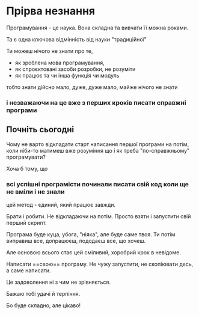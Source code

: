 # Прірва незнання

Програмування - це наука. Вона складна та вивчати її можна роками.

Та є одна ключова відмінність від науки "традиційної"

Ти можеш нічого не знати про те,

- як зроблена мова програмування,
- як спроєктовані засоби розробки, не розуміти
- як працює та чи інша функція чи модуль

тобто знати дійсно мало, дуже, дуже мало, майже нічого не знати

### і незважаючи на це вже з перших кроків писати справжні програми

## Почніть сьогодні

Чому не варто відкладати старт написання першої програми на потім, коли ніби-то матимеш вже розуміння що і як треба "по-справжньому" програмувати?

Хоча б тому, що

### всі успішні програмісти починали писати свій код коли ще не вміли і не знали

цей метод - єдиний, який працює завжди.

Брати і робити. Не відкладаючи на потім. Просто взяти і запустити свій перший скрипт.

Програма буде куца, убога, "ніяка", але буде саме твоя. Ти потім виправиш все, допрацюєш, пододаєш все, що хочеш.

Але основою всього стає цей сміливий, хоробрий крок в невідоме.

Написати ==свою== програму. Не чужу запустити, не скопіювати десь, а саме написати.

Це задоволення ні з чим не зрівняється.

Бажаю тобі удачі й терпіння.

Бо буде складно, але цікаво!
